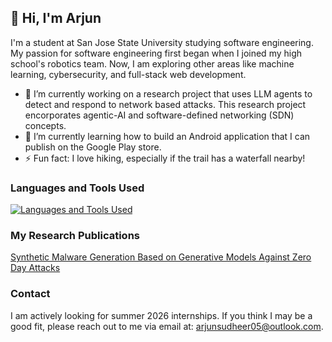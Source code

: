 <!--
**arjunsudheer/arjunsudheer** is a ✨ _special_ ✨ repository because its `README.md` (this file) appears on your GitHub profile.

Here are some ideas to get you started:

- 🔭 I’m currently working on ...
- 🌱 I’m currently learning ...
- 👯 I’m looking to collaborate on ...
- 🤔 I’m looking for help with ...
- 💬 Ask me about ...
- 📫 How to reach me: ...
- 😄 Pronouns: ...
- ⚡ Fun fact: ...
-->

## 👋 Hi, I'm Arjun

I'm a student at San Jose State University studying software engineering. My passion for software engineering first began when I joined my high school's robotics team. Now, I am exploring other areas like machine learning, cybersecurity, and full-stack web development.

- 🔭 I’m currently working on a research project that uses LLM agents to detect and respond to network based attacks. This research project encorporates agentic-AI and software-defined networking (SDN) concepts.
- 🌱 I’m currently learning how to build an Android application that I can publish on the Google Play store.
- ⚡ Fun fact: I love hiking, especially if the trail has a waterfall nearby!

### Languages and Tools Used
[![Languages and Tools Used](https://skillicons.dev/icons?i=py,pytorch,sklearn,java,fastapi,flask,prometheus,ts,js,react,tailwind,css,html,postgresql,mysql,bash,git,linux&perline=18)](https://skillicons.dev)

### My Research Publications
[Synthetic Malware Generation Based on Generative Models Against Zero Day Attacks](https://github.com/arjunsudheer/synthetic-malware-generation-based-on-generative-models-against-zero-day-attacks)

### Contact
I am actively looking for summer 2026 internships. If you think I may be a good fit, please reach out to me via email at: [arjunsudheer05@outlook.com](mailto:arjunsudheer05@outlook.com).
